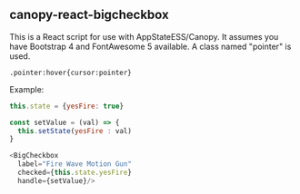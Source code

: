 ## canopy-react-bigcheckbox

This is a React script for use with AppStateESS/Canopy. It assumes you
have Bootstrap 4 and FontAwesome 5 available.
A class named "pointer" is used.

```
.pointer:hover{cursor:pointer}
```

Example:

```javascript
this.state = {yesFire: true}

const setValue = (val) => {
  this.setState(yesFire : val)
}

<BigCheckbox
  label="Fire Wave Motion Gun" 
  checked={this.state.yesFire} 
  handle={setValue}/>
```
